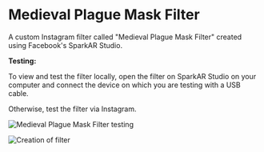# Medieval Plague Mask Filter

A custom Instagram filter called "Medieval Plague Mask Filter" created using Facebook's SparkAR Studio.

**Testing:**

To view and test the filter locally, open the filter on SparkAR Studio on your computer and connect the device on which you are testing with a USB cable. 

Otherwise, test the filter via Instagram. 

![Medieval Plague Mask Filter testing](https://user-images.githubusercontent.com/80174214/148384724-331e8f9b-2e4e-42ed-926a-136137d47f79.jpg)

![Creation of filter](https://user-images.githubusercontent.com/80174214/148384880-f83cbbdc-3ffc-4aa1-a6e4-c0d847175a56.jpg)


